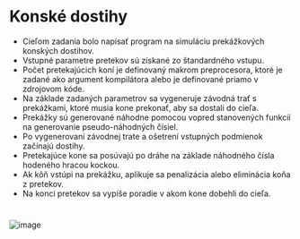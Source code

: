 # Konské dostihy

- Cieľom zadania bolo napísať program na simuláciu prekážkových konských dostihov. 
- Vstupné parametre pretekov sú získané zo štandardného vstupu. 
- Počet pretekajúcich koní je definovaný makrom preprocesora, ktoré je zadané ako argument kompilátora alebo je definované priamo v zdrojovom kóde. 
- Na základe zadaných parametrov sa vygeneruje závodná trať s prekážkami, ktoré musia kone prekonať, aby sa dostali do cieľa. 
- Prekážky sú generované náhodne pomocou vopred stanovených funkcií na generovanie pseudo-náhodných čísiel. 
- Po vygenerovaní závodnej trate a ošetrení vstupných podmienok začínajú dostihy. 
- Pretekajúce kone sa posúvajú po dráhe na základe náhodného čísla hodeného hracou kockou. 
- Ak kôň vstúpi na prekážku, aplikuje sa penalizácia alebo eliminácia koňa z pretekov. 
- Na konci pretekov sa vypíše poradie v akom kone dobehli do cieľa.
#
![image](https://github.com/SimonCanecky/Konske-dostihy/assets/71691945/61e1f291-8338-4259-b079-4260158f7de4)
